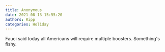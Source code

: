 ```yaml
---
title: Anonymous
date: 2021-08-13 15:55:20
authors: Ripp
categories: Holiday
---
```


 Fauci said today all Americans will require multiple boosters. 
Something's fishy.